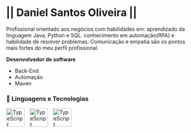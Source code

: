 #                    || Daniel Santos Oliveira ||       

Profissional orientado aos negócios com habilidades em: aprendizado da linguagem Java, 
Python e SQL. conhecimento em automação(RPA) e habilidade de resolver problemas.
Comunicação e empatia são os pontos mais fortes do meu perfil profissional.

**Desenvolvedor de software**

- Back-End
- Automação
- Maven
  
### 🤖 Linguagens e Tecnologias

  <img 
    align="left" 
    alt="TypeScript"
    title="TypeScript" 
    width="50px" 
    style="padding-right: 10px;" 
    src="https://cdn.jsdelivr.net/gh/devicons/devicon@latest/icons/java/java-original-wordmark.svg" 
  />
   <img
     align="left" 
    alt="TypeScript"
    title="TypeScript" 
    width="50px" 
    style="padding-right: 10px;" 
     src="https://cdn.jsdelivr.net/gh/devicons/devicon@latest/icons/python/python-original-wordmark.svg" 
  />
  <img 
    align="left" 
    alt="TypeScript"
    title="TypeScript" 
    width="50px" 
    style="padding-right: 10px;" 
    src="https://cdn.jsdelivr.net/gh/devicons/devicon@latest/icons/postgresql/postgresql-original-wordmark.svg" 
  />
          
          
          
